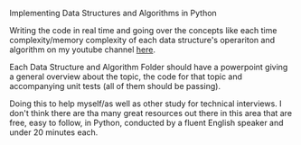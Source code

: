Implementing Data Structures and Algorithms in Python

Writing the code in real time and going over the concepts like each time complexity/memory complexity of each data structure's operariton and algorithm on my youtube channel [here](https://www.youtube.com/user/vert3737).

Each Data Structure and Algorithm Folder should have a powerpoint giving a general overview about the topic, the code for that topic and accompanying unit tests (all of them should be passing).

Doing this to help myself/as well as other study for technical interviews. I don't think there are tha many great resources out there in this area that are free, easy to follow, in Python, conducted by a fluent English speaker and under 20 minutes each.

